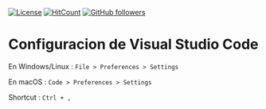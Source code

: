 [![License](https://img.shields.io/badge/licence-GPL--3.0-blue.svg)](https://raw.githubusercontent.com/luchist/cfg/master/LICENSE)
[![HitCount](http://hits.dwyl.io/luchist/cfg.svg)](http://hits.dwyl.io/luchist/cfg)
[![GitHub followers](https://img.shields.io/github/followers/luchist.svg?style=social&label=Follow&maxAge=2592000)](https://github.com/luchist?tab=followers)




# Configuracion de Visual Studio Code
En Windows/Linux : `File > Preferences > Settings`

En macOS         : `Code > Preferences > Settings`

Shortcut         : `Ctrl + ,`

